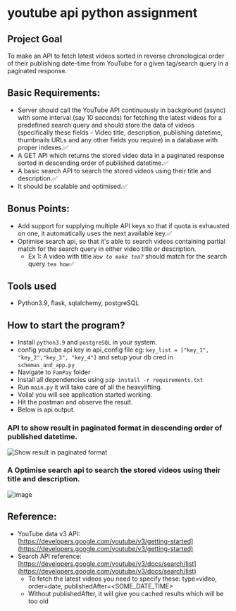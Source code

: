 # youtube api python assignment
## Project Goal

To make an API to fetch latest videos sorted in reverse chronological order of their publishing date-time from YouTube for a given tag/search query in a paginated response.

## Basic Requirements:

- Server should call the YouTube API continuously in background (async) with some interval (say 10 seconds) for fetching the latest videos for a predefined search query and should store the data of videos (specifically these fields - Video title, description, publishing datetime, thumbnails URLs and any other fields you require) in a database with proper indexes.:white_check_mark:
- A GET API which returns the stored video data in a paginated response sorted in descending order of published datetime.:white_check_mark:
- A basic search API to search the stored videos using their title and description.:white_check_mark:
- It should be scalable and optimised.:white_check_mark:

## Bonus Points:

- Add support for supplying multiple API keys so that if quota is exhausted on one, it automatically uses the next available key.:white_check_mark:
- Optimise search api, so that it's able to search videos containing partial match for the search query in either video title or description.
    - Ex 1: A video with title *`How to make tea?`* should match for the search query `tea how`:white_check_mark:

## Tools used
- Python3.9, flask, sqlalchemy, postgreSQL

## How to start the program?
- Install `python3.9` and `postgreSQL` in your system.
- config youtube api key in api_config file eg: `key_list = ["key_1", "key_2","key_3", "key_4"]` and setup your db cred in `schemas_and_app.py`
- Navigate to `FamPay` folder
- Install all dependencies using `pip install -r requirements.txt`
- Run `main.py` it will take care of all the heavylifting.
- Voila! you will see application started working.
- Hit the postman and observe the result.
- Below is api output.

### API to show result in paginated format in descending order of published datetime.
![Show result in paginated format](https://user-images.githubusercontent.com/38341037/152645192-22d96586-5964-4761-aaf3-dbf8e9d957d2.jpg)

### A Optimise search api to search the stored videos using their title and description.
![image](https://user-images.githubusercontent.com/38341037/152645269-149030b6-d1e8-4253-a064-38d61c37c258.png)


## Reference:

- YouTube data v3 API: [https://developers.google.com/youtube/v3/getting-started](https://developers.google.com/youtube/v3/getting-started)
- Search API reference: [https://developers.google.com/youtube/v3/docs/search/list](https://developers.google.com/youtube/v3/docs/search/list)
    - To fetch the latest videos you need to specify these: type=video, order=date, publishedAfter=<SOME_DATE_TIME>
    - Without publishedAfter, it will give you cached results which will be too old


